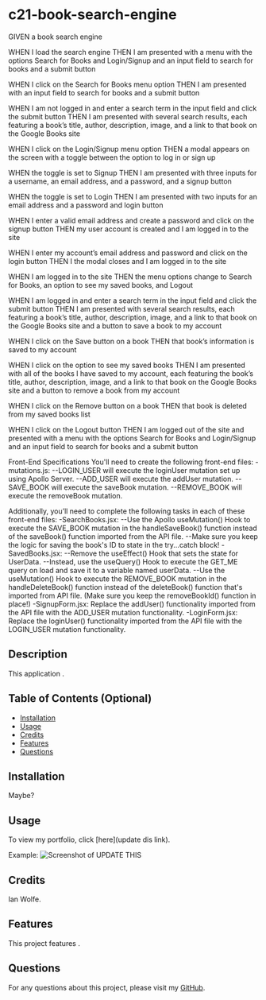 # c21-book-search-engine

GIVEN a book search engine

WHEN I load the search engine
THEN I am presented with a menu with the options Search for Books and Login/Signup and an input field to search for books and a submit button

WHEN I click on the Search for Books menu option
THEN I am presented with an input field to search for books and a submit button

WHEN I am not logged in and enter a search term in the input field and click the submit button
THEN I am presented with several search results, each featuring a book’s title, author, description, image, and a link to that book on the Google Books site

WHEN I click on the Login/Signup menu option
THEN a modal appears on the screen with a toggle between the option to log in or sign up

WHEN the toggle is set to Signup
THEN I am presented with three inputs for a username, an email address, and a password, and a signup button

WHEN the toggle is set to Login
THEN I am presented with two inputs for an email address and a password and login button

WHEN I enter a valid email address and create a password and click on the signup button
THEN my user account is created and I am logged in to the site

WHEN I enter my account’s email address and password and click on the login button
THEN I the modal closes and I am logged in to the site

WHEN I am logged in to the site
THEN the menu options change to Search for Books, an option to see my saved books, and Logout

WHEN I am logged in and enter a search term in the input field and click the submit button
THEN I am presented with several search results, each featuring a book’s title, author, description, image, and a link to that book on the Google Books site and a button to save a book to my account

WHEN I click on the Save button on a book
THEN that book’s information is saved to my account

WHEN I click on the option to see my saved books
THEN I am presented with all of the books I have saved to my account, each featuring the book’s title, author, description, image, and a link to that book on the Google Books site and a button to remove a book from my account

WHEN I click on the Remove button on a book
THEN that book is deleted from my saved books list

WHEN I click on the Logout button
THEN I am logged out of the site and presented with a menu with the options Search for Books and Login/Signup and an input field to search for books and a submit button

Front-End Specifications
You'll need to create the following front-end files:
-mutations.js:
--LOGIN_USER will execute the loginUser mutation set up using Apollo Server.
--ADD_USER will execute the addUser mutation.
--SAVE_BOOK will execute the saveBook mutation.
--REMOVE_BOOK will execute the removeBook mutation.

Additionally, you’ll need to complete the following tasks in each of these front-end files:
-SearchBooks.jsx:
--Use the Apollo useMutation() Hook to execute the SAVE_BOOK mutation in the handleSaveBook() function instead of the saveBook() function imported from the API file.
--Make sure you keep the logic for saving the book's ID to state in the try...catch block!
-SavedBooks.jsx:
--Remove the useEffect() Hook that sets the state for UserData.
--Instead, use the useQuery() Hook to execute the GET_ME query on load and save it to a variable named userData.
--Use the useMutation() Hook to execute the REMOVE_BOOK mutation in the handleDeleteBook() function instead of the deleteBook() function that's imported from API file. (Make sure you keep the removeBookId() function in place!)
-SignupForm.jsx: Replace the addUser() functionality imported from the API file with the ADD_USER mutation functionality.
-LoginForm.jsx: Replace the loginUser() functionality imported from the API file with the LOGIN_USER mutation functionality.

## Description
  
This application .
  
## Table of Contents (Optional)
  
 - [Installation](#installation)
 - [Usage](#usage)
 - [Credits](#credits)
 - [Features](#features)
 - [Questions](#questions)
  
## Installation
  
Maybe?
  
## Usage
  
To view my portfolio, click [here](update dis link).

Example:
![Screenshot of UPDATE THIS](./screenshots/Screenshot-of-UPDATE.png)
  
## Credits
  
Ian Wolfe.
  
## Features
  
This project features .

## Questions

For any questions about this project, please visit my [GitHub](https://github.com/enkw).
